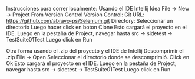 Instrucciones para correr localmente:
Usando el IDE Intellij Idea
  File -> New -> Project From Version Control
    Version Control: Git
    URL: https://github.com/abravo-ps/Selenium.git
    Directory: Seleccionar un directorio
    Luego hacer click en boton Clone
    Esto cargará el proyecto en el IDE. Luego en la pestaña de Project, navegar hasta src -> sidetest -> TestSuite01Test
    Luego click en Run

Otra forma usando el .zip del proyecto y el IDE de Intellij
  Descomprimir el .zip
  File -> Open
  Seleccionar el directorio donde se descomprimió.
  Click en Ok
  Esto cargará el proyecto en el IDE. Luego en la pestaña de Project, navegar hasta src -> sidetest -> TestSuite01Test
  Luego click en Run
  
  
    
  
